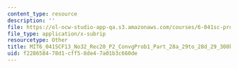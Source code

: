 ```yaml
---
content_type: resource
description: ''
file: https://ol-ocw-studio-app-qa.s3.amazonaws.com/courses/6-041sc-probabilistic-systems-analysis-and-applied-probability-fall-2013/f228658478d1cff58de47a01b3c660de_MIT6_041SCF13_No32_Rec20_P2_ConvgProb1_Part_28a_29to_28d_29_300k.srt
file_type: application/x-subrip
resourcetype: Other
title: MIT6_041SCF13_No32_Rec20_P2_ConvgProb1_Part_28a_29to_28d_29_300k.srt
uid: f2286584-78d1-cff5-8de4-7a01b3c660de
---
```

